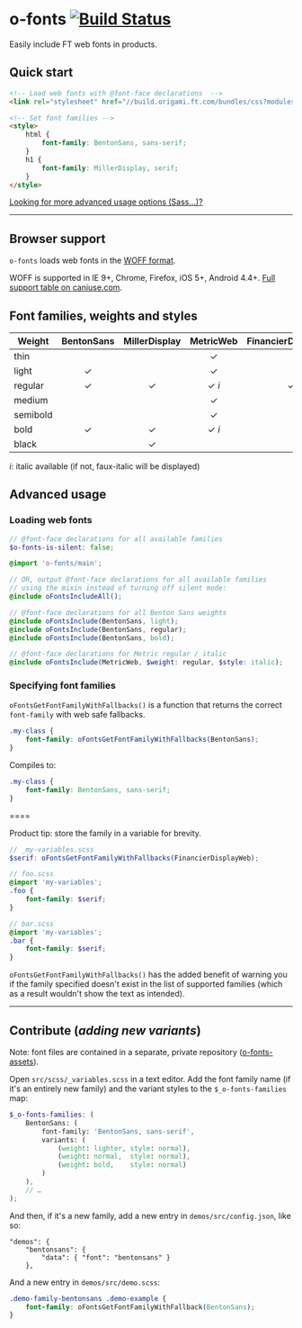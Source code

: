 
# o-fonts [![Build Status](https://travis-ci.org/Financial-Times/o-fonts.svg)](https://travis-ci.org/Financial-Times/o-fonts)

Easily include FT web fonts in products.

## Quick start

```html
<!-- Load web fonts with @font-face declarations  -->
<link rel="stylesheet" href="//build.origami.ft.com/bundles/css?modules=o-fonts@^1" />

<!-- Set font families -->
<style>
    html {
        font-family: BentonSans, sans-serif;
    }
    h1 {
        font-family: MillerDisplay, serif;
    }
</style>
```

[Looking for more advanced usage options (Sass…)?](#advanced)

----

## Browser support

`o-fonts` loads web fonts in the [WOFF format](http://en.wikipedia.org/wiki/Web_Open_Font_Format).

WOFF is supported in IE 9+, Chrome, Firefox, iOS 5+, Android 4.4+. [Full support table on caniuse.com](http://caniuse.com/#feat=woff).

## Font families, weights and styles

| Weight   | BentonSans | MillerDisplay | MetricWeb | FinancierDisplayWeb | FinancierTextWeb |
|----------|:----------:|:-------------:|:---------:|:-------------------:|:----------------:|
| thin     |            |               |     ✓     |                     |                  |
| light    |      ✓     |               |     ✓     |                     |                  |
| regular  |      ✓     |       ✓       |   ✓ *i*   |        ✓ *i*        |       ✓ *i*      |
| medium   |            |               |     ✓     |                     |                  |
| semibold |            |               |     ✓     |                     |                  |
| bold     |      ✓     |       ✓       |   ✓ *i*   |                     |                  |
| black    |            |       ✓       |           |                     |                  |

*i*: italic available (if not, faux-italic will be displayed)

## Advanced usage<a name="advanced"></a>

### Loading web fonts

```scss
// @font-face declarations for all available families
$o-fonts-is-silent: false;

@import 'o-fonts/main';

// OR, output @font-face declarations for all available families
// using the mixin instead of turning off silent mode:
@include oFontsIncludeAll();

// @font-face declarations for all Benton Sans weights
@include oFontsInclude(BentonSans, light);
@include oFontsInclude(BentonSans, regular);
@include oFontsInclude(BentonSans, bold);

// @font-face declarations for Metric regular / italic
@include oFontsInclude(MetricWeb, $weight: regular, $style: italic);
```

### Specifying font families

`oFontsGetFontFamilyWithFallbacks()` is a function that returns the correct `font-family` with web safe fallbacks.

```scss
.my-class {
	font-family: oFontsGetFontFamilyWithFallbacks(BentonSans);
}
```

Compiles to:

```css
.my-class {
	font-family: BentonSans, sans-serif;
}
```

====

Product tip: store the family in a variable for brevity.

```scss
// _my-variables.scss
$serif: oFontsGetFontFamilyWithFallbacks(FinancierDisplayWeb);

// foo.scss
@import 'my-variables';
.foo {
    font-family: $serif;
}

// bar.scss
@import 'my-variables';
.bar {
    font-family: $serif;
}
```

`oFontsGetFontFamilyWithFallbacks()` has the added benefit of warning you if the family specified doesn't exist in the list of supported families (which as a result wouldn't show the text as intended).

----

## Contribute (*adding new variants*)

Note: font files are contained in a separate, private repository ([o-fonts-assets](http://git.svc.ft.com/projects/ORIG/repos/o-fonts-assets/)).

Open `src/scss/_variables.scss` in a text editor. Add the font family name (if it's an entirely new family) and the variant styles to the `$_o-fonts-families` map:

```scss
$_o-fonts-families: (
    BentonSans: (
        font-family: 'BentonSans, sans-serif',
        variants: (
            (weight: lighter, style: normal),
            (weight: normal,  style: normal),
            (weight: bold,    style: normal)
        )
    ),
    // …
);
```

And then, if it's a new family, add a new entry in `demos/src/config.json`, like so:

    "demos": {
        "bentonsans": {
            "data": { "font": "bentonsans" }
        },

And a new entry in `demos/src/demo.scss`:

```css
.demo-family-bentonsans .demo-example {
    font-family: oFontsGetFontFamilyWithFallback(BentonSans);
}
```
